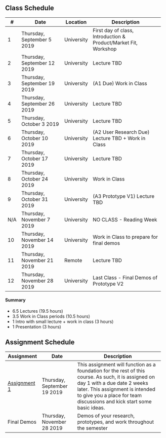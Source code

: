 ## Class Schedule

| # | Date | Location | Description |
| -- | -- | -- | -- |
| 1 | Thursday, September 5 2019 | University | First day of class, Introduction & Product/Market Fit, Workshop |
| 2 | Thursday, September 12 2019 | University | Lecture TBD |
| 3 | Thursday, September 19 2019 | University | (A1 Due) Work in Class |
| 4 | Thursday, September 26 2019 | University | Lecture TBD |
| 5 | Thursday, October 3 2019 | University | Lecture TBD |
| 6 | Thursday, October 10 2019 | University | (A2 User Research Due) Lecture TBD + Work in Class |
| 7 | Thursday, October 17 2019 | University | Lecture TBD |
| 8 | Thursday, October 24 2019 | University | Work in Class |
| 9 | Thursday, October 31 2019 | University | (A3 Prototype V1) Lecture TBD |
| N/A | Thursday, November 7 2019 | University | NO CLASS - Reading Week |
| 10 | Thursday, November 14 2019 | University | Work in Class to prepare for final demos |
| 11 | Thursday, November 21 2019 | Remote | Lecture TBD |
| 12 | Thursday, November 28 2019 | University | Last Class - Final Demos of Prototype V2 |

#### Summary

- 6.5 Lectures (19.5 hours)
- 3.5 Work in Class periods (10.5 hours)
- 1 Intro with small lecture + work in class (3 hours)
- 1 Presentation (3 hours)

## Assignment Schedule

| Assignment | Date | Description |
| -- | -- | -- |
| [Assignment 1](/assignments/a1.md) | Thursday, September 19 2019 | This assignment will function as a foundation for the rest of this course. As such, it is assigned on day 1 with a due date 2 weeks later. This assignment is intended to give you a place for team discussions and kick start some basic ideas. |
| Final Demos | Thursday, November 28 2019 | Demos of your research, prototypes, and work throughout the semester |
